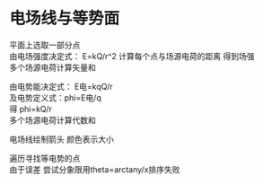 # 电场线与等势面

平面上选取一部分点  
由电场强度决定式： E=kQ/r^2 
计算每个点与场源电荷的距离 得到场强  
多个场源电荷计算矢量和  

由电势能决定式： E电=kqQ/r  
及电势定义式：phi=E电/q  
得 phi=kQ/r  
多个场源电荷计算代数和  
  
电场线绘制箭头 颜色表示大小  

遍历寻找等电势的点  
由于误差 尝试分象限用theta=arctany/x排序失败  
